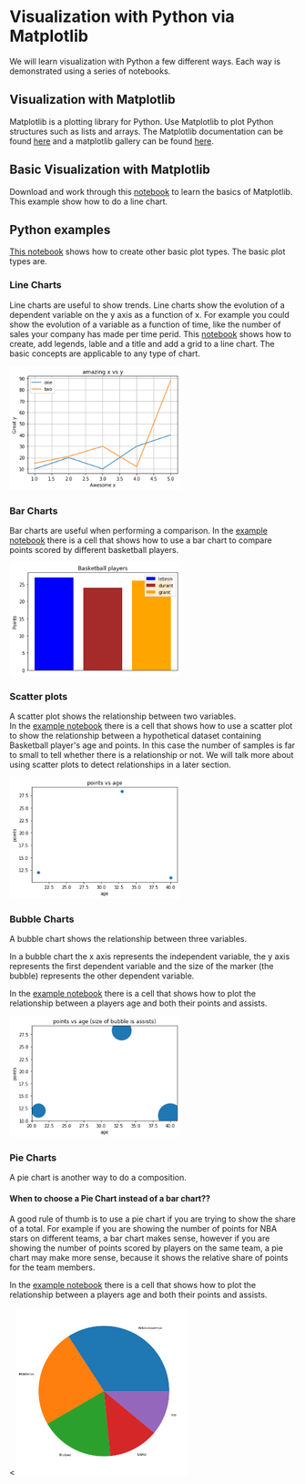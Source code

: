 # Visualization with Python via Matplotlib 

We will learn visualization with Python a few different ways.  Each way is demonstrated using a series of notebooks. 

## Visualization with Matplotlib

Matplotlib is a plotting library for Python.  Use Matplotlib to plot Python structures such as lists and arrays.   The Matplotlib documentation can be found [here](https://matplotlib.org/) and a matplotlib gallery can be found [here](https://matplotlib.org/gallery/index.html).  

## Basic Visualization with Matplotlib

Download and work through this [notebook](https://github.com/bnorthan/inf-428-data-analytics-online/blob/master/python/notebooks/visualization/BasicPython.ipynb) to learn the basics of Matplotlib.  This example show how to do a line chart.

## Python examples 

[This notebook](https://github.com/bnorthan/inf-428-data-analytics-online/blob/master/python/notebooks/visualization/PythonExamples.ipynb) shows how to create other basic plot types.  The basic plot types are. 

### Line Charts

Line charts are useful to show trends.  Line charts show the evolution of a dependent variable on the y axis as a function of x.  For example you could show the evolution of a variable as a function of time, like the number of sales your company has made per time perid. This [notebook](https://github.com/bnorthan/inf-428-data-analytics-online/blob/master/python/notebooks/visualization/BasicPython.ipynb) shows how to create, add legends, lable and a title and add a grid to a line chart.  The basic concepts are applicable to any type of chart. 

<img src="linechart.png" width="300">

### Bar Charts

Bar charts are useful when performing a comparison.  In the [example notebook](https://github.com/bnorthan/inf-428-data-analytics-online/blob/master/python/notebooks/visualization/PythonExamples.ipynb) there is a cell that shows how to use a bar chart to compare points scored by different basketball players.

<img src="barchart.png" width="300">

### Scatter plots

A scatter plot shows the relationship between two variables.  
In the [example notebook](https://github.com/bnorthan/inf-428-data-analytics-online/blob/master/python/notebooks/visualization/PythonExamples.ipynb) there is a cell that shows how to use a scatter plot to show the relationship between a hypothetical dataset containing Basketball player's age and points.  In this case the number of samples is far to small to tell whether there is a relationship or not.  We will talk more about using scatter plots to detect relationships in a later section. 

<img src="scatterplot.png" width="300">

### Bubble Charts 

A bubble chart shows the relationship between three variables.  

In a bubble chart the x axis represents the independent variable, the y axis represents the first dependent variable and the size of the marker (the bubble) represents the other dependent variable.  

In the [example notebook](https://github.com/bnorthan/inf-428-data-analytics-online/blob/master/python/notebooks/visualization/PythonExamples.ipynb) there is a cell that shows how to plot the relationship between a players age and both their points and assists.  

<img src="bubblechart.png" width="300">

### Pie Charts

A pie chart is another way to do a composition.  

#### When to choose a Pie Chart instead of a bar chart??

A good rule of thumb is to use a pie chart if you are trying to show the share of a total.  For example if you are showing the number of points for NBA stars on different teams, a bar chart makes sense, however if you are showing the number of points scored by players on the same team, a pie chart may make more sense, because it shows the relative share of points for the team members. 

In the [example notebook](https://github.com/bnorthan/inf-428-data-analytics-online/blob/master/python/notebooks/visualization/PythonExamples.ipynb) there is a cell that shows how to plot the relationship between a players age and both their points and assists.  

<
<img src="piechart.png" width="300">